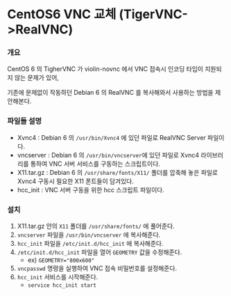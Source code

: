 # CentOS6 VNC 교체 (TigerVNC->RealVNC)

### 개요

CentOS 6 의 TigherVNC 가 violin-novnc 에서 VNC 접속시 인코딩 타입이 지원되지 않는 문제가 있어,

기존에 문제없이 작동하던 Debian 6 의 RealVNC 를 복사해와서 사용하는 방법을 제안해본다.



### 파일들 설명

- Xvnc4 : Debian 6 의 `/usr/bin/Xvnc4` 에 있던 파일로 RealVNC Server 파일이다.
- vncserver : Debian 6 의 `/usr/bin/vncserver`에 있던 파일로 Xvnc4 라이브러리를 통하여 VNC 서버 서비스를 구동하는 스크립트이다.
- X11.tar.gz : Debian 6 의 `/usr/share/fonts/X11/` 폴더를 압축해 놓은 파일로 Xvnc4 구동시 필요한 X11 폰트들이 담겨있다.
- hcc_init : VNC 서버 구동을 위한 hcc 스크립트 파일이다.



### 설치

1. X11.tar.gz 안의 `X11` 폴더를 `/usr/share/fonts/` 에 풀어준다.
2. `vncserver` 파일을 `/usr/bin/vncserver` 에 복사해준다.
3. `hcc_init` 파일을 `/etc/init.d/hcc_init` 에 복사해준다.
4. `/etc/init.d/hcc_init` 파일을 열어 `GEOMETRY` 값을 수정해준다.
   - ex) `GEOMETRY="800x600"`
5. `vncpasswd` 명령을 실행하여 VNC 접속 비밀번호를 설정해준다.
6. `hcc_init` 서비스를 시작해준다.
   - `service hcc_init start`